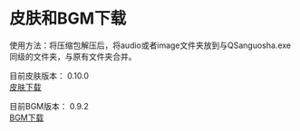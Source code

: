 # 皮肤和BGM下载

使用方法：将压缩包解压后，将audio或者image文件夹放到与QSanguosha.exe同级的文件夹，与原有文件夹合并。

目前皮肤版本： 0.10.0  
[皮肤下载](https://touhousatsu-1251389155.cos.ap-shanghai.myqcloud.com/20201212/TouhouSatsu%5Bv0.10%5D1212-Skin.7z)

目前BGM版本： 0.9.2  
[BGM下载](https://touhousatsu-1251389155.cos.ap-shanghai.myqcloud.com/20190203/bgm.7z)
